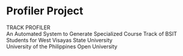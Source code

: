 # Profiler Project

TRACK PROFILER
<br>
An Automated System to Generate Specialized Course Track of BSIT Students for West Visayas State University
<br>
University of the Philippines Open University
<br>
